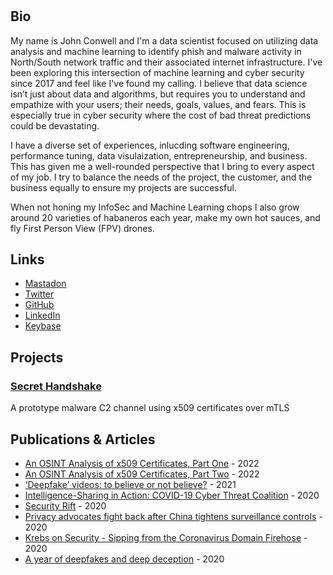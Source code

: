 #

## Bio
My name is John Conwell and I'm a data scientist focused on utilizing data analysis and machine learning to identify phish and malware activity in North/South network traffic and their associated internet infrastructure. I've been exploring this intersection of machine learning and cyber security since 2017 and feel like I've found my calling. I believe that data science isn’t just about data and algorithms, but requires you to understand and empathize with your users; their needs, goals, values, and fears. This is especially true in cyber security where the cost of bad threat predictions could be devastating.

I have a diverse set of experiences, inlucding software engineering, performance tuning, data visulaization, entrepreneurship, and business. This has given me a well-rounded perspective that I bring to every aspect of my job. I try to balance the needs of the project, the customer, and the business equally to ensure my projects are successful.

When not honing my InfoSec and Machine Learning chops I also grow around 20 varieties of habaneros each year, make my own hot sauces, and fly First Person View (FPV) drones.

## Links

* [Mastadon](https://infosec.exchange/@turbo)
* [Twitter](https://twitter.com/turboCodr)
* [GitHub](https://github.com/jconwell)
* [LinkedIn](https://www.linkedin.com/in/jconwell/)
* [Keybase](https://keybase.io/turbojc/)

## Projects

### [Secret Handshake](https://github.com/jconwell/secret_handshake) 
A prototype malware C2 channel using x509 certificates over mTLS

## Publications & Articles
* <a href="https://blog.gigamon.com/2022/10/19/an-osint-analysis-of-x509-certificates-part-one-something-seems-phishy/" target="_blank">An OSINT Analysis of x509 Certificates, Part One</a> - 2022
* <a href="https://blog.gigamon.com/2022/10/24/an-osint-analysis-of-x509-certificates-part-two-digging-into-the-san/" target="_blank">An OSINT Analysis of x509 Certificates, Part Two</a> - 2022
* <a href="https://www.ft.com/content/803767b7-2076-41e2-a587-1f13c77d1675" target="_blank">‘Deepfake’ videos: to believe or not believe?</a> - 2021
* <a href="https://securityboulevard.com/2020/09/intelligence-sharing-in-action-covid-19-cyber-threat-coalition/" target="_blank">Intelligence-Sharing in Action: COVID-19 Cyber Threat Coalition</a> - 2020
* <a href="https://www.thewirechina.com/2020/08/30/security-rift/" target="_blank">Security Rift</a> - 2020
* <a href="https://portswigger.net/daily-swig/cat-and-mouse-privacy-advocates-fight-back-after-china-tightens-surveillance-controls" target="_blank">Privacy advocates fight back after China tightens surveillance controls</a> - 2020
* <a href="https://krebsonsecurity.com/2020/04/sipping-from-the-coronavirus-domain-firehose/" target="_blank">Krebs on Security - Sipping from the Coronavirus Domain Firehose</a> - 2020
* <a href="https://www.helpnetsecurity.com/2020/01/29/deepfake-technology/" target="_blank">A year of deepfakes and deep deception</a> - 2020
